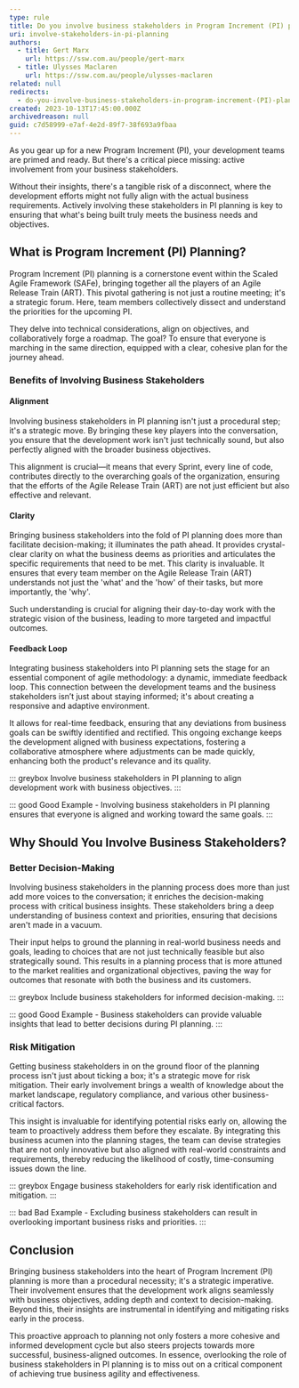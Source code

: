 ```yaml
---
type: rule
title: Do you involve business stakeholders in Program Increment (PI) planning?
uri: involve-stakeholders-in-pi-planning
authors:
  - title: Gert Marx
    url: https://ssw.com.au/people/gert-marx
  - title: Ulysses Maclaren
    url: https://ssw.com.au/people/ulysses-maclaren
related: null
redirects:
  - do-you-involve-business-stakeholders-in-program-increment-(PI)-planning
created: 2023-10-13T17:45:00.000Z
archivedreason: null
guid: c7d58999-e7af-4e2d-89f7-38f693a9fbaa
---
```

As you gear up for a new Program Increment (PI), your development teams are primed and ready. But there's a critical piece missing: active involvement from your business stakeholders. 

Without their insights, there's a tangible risk of a disconnect, where the development efforts might not fully align with the actual business requirements. Actively involving these stakeholders in PI planning is key to ensuring that what's being built truly meets the business needs and objectives.

<!--endintro-->

## What is Program Increment (PI) Planning?

Program Increment (PI) planning is a cornerstone event within the Scaled Agile Framework (SAFe), bringing together all the players of an Agile Release Train (ART). This pivotal gathering is not just a routine meeting; it's a strategic forum. Here, team members collectively dissect and understand the priorities for the upcoming PI. 

They delve into technical considerations, align on objectives, and collaboratively forge a roadmap. The goal? To ensure that everyone is marching in the same direction, equipped with a clear, cohesive plan for the journey ahead.

### Benefits of Involving Business Stakeholders

#### Alignment

Involving business stakeholders in PI planning isn't just a procedural step; it's a strategic move. By bringing these key players into the conversation, you ensure that the development work isn't just technically sound, but also perfectly aligned with the broader business objectives. 

This alignment is crucial—it means that every Sprint, every line of code, contributes directly to the overarching goals of the organization, ensuring that the efforts of the Agile Release Train (ART) are not just efficient but also effective and relevant.

#### Clarity

Bringing business stakeholders into the fold of PI planning does more than facilitate decision-making; it illuminates the path ahead. It provides crystal-clear clarity on what the business deems as priorities and articulates the specific requirements that need to be met. This clarity is invaluable. It ensures that every team member on the Agile Release Train (ART) understands not just the 'what' and the 'how' of their tasks, but more importantly, the 'why'. 

Such understanding is crucial for aligning their day-to-day work with the strategic vision of the business, leading to more targeted and impactful outcomes.

#### Feedback Loop

Integrating business stakeholders into PI planning sets the stage for an essential component of agile methodology: a dynamic, immediate feedback loop. This connection between the development teams and the business stakeholders isn’t just about staying informed; it's about creating a responsive and adaptive environment. 

It allows for real-time feedback, ensuring that any deviations from business goals can be swiftly identified and rectified. This ongoing exchange keeps the development aligned with business expectations, fostering a collaborative atmosphere where adjustments can be made quickly, enhancing both the product's relevance and its quality.

::: greybox
Involve business stakeholders in PI planning to align development work with business objectives.
:::

::: good
Good Example - Involving business stakeholders in PI planning ensures that everyone is aligned and working toward the same goals.
:::

## Why Should You Involve Business Stakeholders?

### Better Decision-Making

Involving business stakeholders in the planning process does more than just add more voices to the conversation; it enriches the decision-making process with critical business insights. These stakeholders bring a deep understanding of business context and priorities, ensuring that decisions aren't made in a vacuum. 

Their input helps to ground the planning in real-world business needs and goals, leading to choices that are not just technically feasible but also strategically sound. This results in a planning process that is more attuned to the market realities and organizational objectives, paving the way for outcomes that resonate with both the business and its customers.

::: greybox
Include business stakeholders for informed decision-making.
:::

::: good
Good Example - Business stakeholders can provide valuable insights that lead to better decisions during PI planning.
:::

### Risk Mitigation

Getting business stakeholders in on the ground floor of the planning process isn't just about ticking a box; it's a strategic move for risk mitigation. Their early involvement brings a wealth of knowledge about the market landscape, regulatory compliance, and various other business-critical factors. 

This insight is invaluable for identifying potential risks early on, allowing the team to proactively address them before they escalate. By integrating this business acumen into the planning stages, the team can devise strategies that are not only innovative but also aligned with real-world constraints and requirements, thereby reducing the likelihood of costly, time-consuming issues down the line.

::: greybox
Engage business stakeholders for early risk identification and mitigation.
:::

::: bad
Bad Example - Excluding business stakeholders can result in overlooking important business risks and priorities.
:::

## Conclusion

Bringing business stakeholders into the heart of Program Increment (PI) planning is more than a procedural necessity; it's a strategic imperative. Their involvement ensures that the development work aligns seamlessly with business objectives, adding depth and context to decision-making. Beyond this, their insights are instrumental in identifying and mitigating risks early in the process. 

This proactive approach to planning not only fosters a more cohesive and informed development cycle but also steers projects towards more successful, business-aligned outcomes. In essence, overlooking the role of business stakeholders in PI planning is to miss out on a critical component of achieving true business agility and effectiveness.
